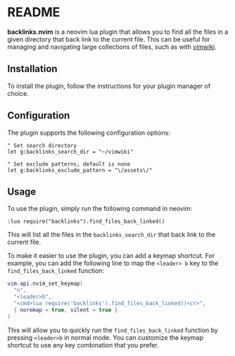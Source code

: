 # README
 
**backlinks.nvim** is a neovim lua plugin that allows you to find all the files in
a given directory that back link to the current file. This can be useful for
managing and navigating large collections of files, such as with [vimwiki](https://github.com/vimwiki/vimwiki).

## Installation

To install the plugin, follow the instructions for your plugin manager of
choice.

## Configuration

The plugin supports the following configuration options:

```vim 
" Set search directory 
let g:backlinks_search_dir = "~/vimwiki"

" Set exclude patterns, default is none
let g:backlinks_exclude_pattern = "\/assets\/"
```

## Usage

To use the plugin, simply run the following command in neovim:

```
:lua require("backlinks").find_files_back_linked()
```

This will list all the files in the `backlinks_search_dir` that back link to
the current file.

To make it easier to use the plugin, you can add a keymap shortcut. For example,
you can add the following line to map the `<leader> b` key to the
`find_files_back_linked` function:

```lua
vim.api.nvim_set_keymap(
  "n",
  "<leader>b",
  "<cmd>lua require('backlinks').find_files_back_linked()<cr>",
  { noremap = true, silent = true }
)
```

This will allow you to quickly run the `find_files_back_linked` function by
pressing `<leader>b` in normal mode. You can customize the keymap shortcut to use
any key combination that you prefer.

